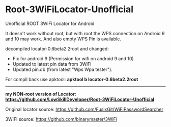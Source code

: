 # Root-3WiFiLocator-Unofficial
Unofficial ROOT 3WiFi Locator for Android 


It doesn't work without root, but with root the WPS connection on Android 9 and 10 may work. And also empty WPS Pin is available.

decompiled locator-0.6beta2.2root and changed:
* Fix for android 9 (Permission for wifi on android 9 and 10)
* Updated to latest pin data from 3WiFi
* Updated pin.db (from latest "Wps Wpa tester").

For compil back use apktool:
**apktool b locator-0.6beta2.2root**

------------------------------------------------

**my NON-root version of Locator: https://github.com/LowSkillDeveloper/Root-3WiFiLocator-Unofficial**

Original locator source: https://github.com/FusixGit/WiFiPasswordSearcher

3WIFI source: https://github.com/binarymaster/3WiFi
